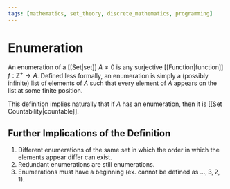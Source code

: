 ```yaml
---
tags: [mathematics, set_theory, discrete_mathematics, programming]
---
```


# Enumeration

An enumeration of a [[Set|set]] $A\neq 0$ is any surjective [[Function|function]] $f:\mathbb{Z}^{+} \to A$. Defined less formally, an enumeration is simply a (possibly infinite) list of elements of $A$ such that every element of $A$ appears on the list at some finite position.

This definition implies naturally that if $A$ has an enumeration, then it is [[Set Countability|countable]].

## Further Implications of the Definition

1. Different enumerations of the same set in which the order in which the elements appear differ can exist.
2. Redundant enumerations are still enumerations.
3. Enumerations must have a beginning (ex. cannot be defined as $\dots, 3, 2, 1$).